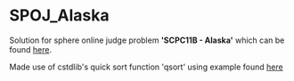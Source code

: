 # SPOJ_Alaska
Solution for sphere online judge problem <b>'SCPC11B - Alaska'</b> which can be found <a href="http://www.spoj.com/problems/SCPC11B/">here</a>.

Made use of cstdlib's quick sort function 'qsort' using example found <a href="http://www.cplusplus.com/reference/cstdlib/qsort/">here</a>
